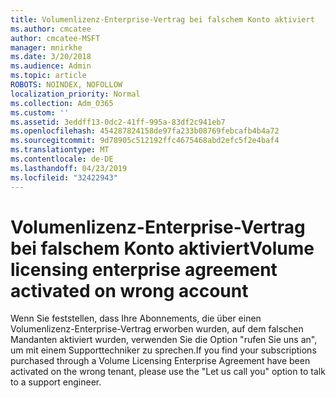 ```yaml
---
title: Volumenlizenz-Enterprise-Vertrag bei falschem Konto aktiviert
ms.author: cmcatee
author: cmcatee-MSFT
manager: mnirkhe
ms.date: 3/20/2018
ms.audience: Admin
ms.topic: article
ROBOTS: NOINDEX, NOFOLLOW
localization_priority: Normal
ms.collection: Adm_O365
ms.custom: ''
ms.assetid: 3eddff13-0dc2-41ff-995a-83df2c941eb7
ms.openlocfilehash: 454287824158de97fa233b08769febcafb4b4a72
ms.sourcegitcommit: 9d78905c512192ffc4675468abd2efc5f2e4baf4
ms.translationtype: MT
ms.contentlocale: de-DE
ms.lasthandoff: 04/23/2019
ms.locfileid: "32422943"
---
```

# <a name="volume-licensing-enterprise-agreement-activated-on-wrong-account"></a><span data-ttu-id="a20a4-102">Volumenlizenz-Enterprise-Vertrag bei falschem Konto aktiviert</span><span class="sxs-lookup"><span data-stu-id="a20a4-102">Volume licensing enterprise agreement activated on wrong account</span></span>

<span data-ttu-id="a20a4-103">Wenn Sie feststellen, dass Ihre Abonnements, die über einen Volumenlizenz-Enterprise-Vertrag erworben wurden, auf dem falschen Mandanten aktiviert wurden, verwenden Sie die Option "rufen Sie uns an", um mit einem Supporttechniker zu sprechen.</span><span class="sxs-lookup"><span data-stu-id="a20a4-103">If you find your subscriptions purchased through a Volume Licensing Enterprise Agreement have been activated on the wrong tenant, please use the "Let us call you" option to talk to a support engineer.</span></span>
  

